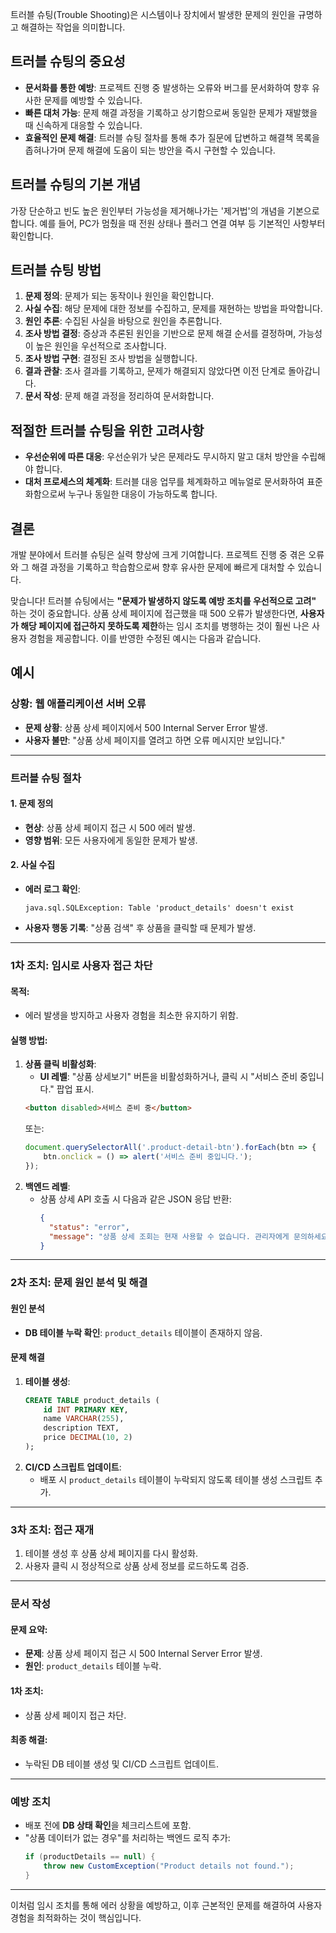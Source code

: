 트러블 슈팅(Trouble Shooting)은 시스템이나 장치에서 발생한 문제의 원인을 규명하고 해결하는 작업을 의미합니다. 

## 트러블 슈팅의 중요성

- **문서화를 통한 예방**: 프로젝트 진행 중 발생하는 오류와 버그를 문서화하여 향후 유사한 문제를 예방할 수 있습니다.
- **빠른 대처 가능**: 문제 해결 과정을 기록하고 상기함으로써 동일한 문제가 재발했을 때 신속하게 대응할 수 있습니다.
- **효율적인 문제 해결**: 트러블 슈팅 절차를 통해 추가 질문에 답변하고 해결책 목록을 좁혀나가며 문제 해결에 도움이 되는 방안을 즉시 구현할 수 있습니다.

## 트러블 슈팅의 기본 개념

가장 단순하고 빈도 높은 원인부터 가능성을 제거해나가는 '제거법'의 개념을 기본으로 합니다. 예를 들어, PC가 멈췄을 때 전원 상태나 플러그 연결 여부 등 기본적인 사항부터 확인합니다.

## 트러블 슈팅 방법

1. **문제 정의**: 문제가 되는 동작이나 원인을 확인합니다.
2. **사실 수집**: 해당 문제에 대한 정보를 수집하고, 문제를 재현하는 방법을 파악합니다.
3. **원인 추론**: 수집된 사실을 바탕으로 원인을 추론합니다.
4. **조사 방법 결정**: 증상과 추론된 원인을 기반으로 문제 해결 순서를 결정하며, 가능성이 높은 원인을 우선적으로 조사합니다.
5. **조사 방법 구현**: 결정된 조사 방법을 실행합니다.
6. **결과 관찰**: 조사 결과를 기록하고, 문제가 해결되지 않았다면 이전 단계로 돌아갑니다.
7. **문서 작성**: 문제 해결 과정을 정리하여 문서화합니다.

## 적절한 트러블 슈팅을 위한 고려사항

- **우선순위에 따른 대응**: 우선순위가 낮은 문제라도 무시하지 말고 대처 방안을 수립해야 합니다.
- **대처 프로세스의 체계화**: 트러블 대응 업무를 체계화하고 메뉴얼로 문서화하여 표준화함으로써 누구나 동일한 대응이 가능하도록 합니다.

## 결론

개발 분야에서 트러블 슈팅은 실력 향상에 크게 기여합니다. 프로젝트 진행 중 겪은 오류와 그 해결 과정을 기록하고 학습함으로써 향후 유사한 문제에 빠르게 대처할 수 있습니다. 


맞습니다! 트러블 슈팅에서는 **"문제가 발생하지 않도록 예방 조치를 우선적으로 고려"** 하는 것이 중요합니다. 상품 상세 페이지에 접근했을 때 500 오류가 발생한다면, **사용자가 해당 페이지에 접근하지 못하도록 제한**하는 임시 조치를 병행하는 것이 훨씬 나은 사용자 경험을 제공합니다. 이를 반영한 수정된 예시는 다음과 같습니다.




## 예시
### **상황: 웹 애플리케이션 서버 오류**
- **문제 상황**: 상품 상세 페이지에서 500 Internal Server Error 발생.
- **사용자 불만**: "상품 상세 페이지를 열려고 하면 오류 메시지만 보입니다."

---

### **트러블 슈팅 절차**

#### 1. 문제 정의
- **현상**: 상품 상세 페이지 접근 시 500 에러 발생.
- **영향 범위**: 모든 사용자에게 동일한 문제가 발생.

#### 2. 사실 수집
- **에러 로그 확인**:
  ```
  java.sql.SQLException: Table 'product_details' doesn't exist
  ```
- **사용자 행동 기록**: "상품 검색" 후 상품을 클릭할 때 문제가 발생.

---

### **1차 조치: 임시로 사용자 접근 차단**
#### 목적:
- 에러 발생을 방지하고 사용자 경험을 최소한 유지하기 위함.

#### 실행 방법:
1. **상품 클릭 비활성화**:
   - **UI 레벨**: "상품 상세보기" 버튼을 비활성화하거나, 클릭 시 "서비스 준비 중입니다." 팝업 표시.
   ```html
   <button disabled>서비스 준비 중</button>
   ```
   또는:
   ```javascript
   document.querySelectorAll('.product-detail-btn').forEach(btn => {
       btn.onclick = () => alert('서비스 준비 중입니다.');
   });
   ```
2. **백엔드 레벨**:
   - 상품 상세 API 호출 시 다음과 같은 JSON 응답 반환:
     ```json
     {
       "status": "error",
       "message": "상품 상세 조회는 현재 사용할 수 없습니다. 관리자에게 문의하세요."
     }
     ```

---

### **2차 조치: 문제 원인 분석 및 해결**

#### 원인 분석
- **DB 테이블 누락 확인**: `product_details` 테이블이 존재하지 않음.

#### 문제 해결
1. **테이블 생성**:
   ```sql
   CREATE TABLE product_details (
       id INT PRIMARY KEY,
       name VARCHAR(255),
       description TEXT,
       price DECIMAL(10, 2)
   );
   ```
2. **CI/CD 스크립트 업데이트**:
   - 배포 시 `product_details` 테이블이 누락되지 않도록 테이블 생성 스크립트 추가.

---

### **3차 조치: 접근 재개**
1. 테이블 생성 후 상품 상세 페이지를 다시 활성화.
2. 사용자 클릭 시 정상적으로 상품 상세 정보를 로드하도록 검증.

---

### **문서 작성**

#### 문제 요약:
- **문제**: 상품 상세 페이지 접근 시 500 Internal Server Error 발생.
- **원인**: `product_details` 테이블 누락.

#### 1차 조치:
- 상품 상세 페이지 접근 차단.

#### 최종 해결:
- 누락된 DB 테이블 생성 및 CI/CD 스크립트 업데이트.

---

### **예방 조치**
- 배포 전에 **DB 상태 확인**을 체크리스트에 포함.
- "상품 데이터가 없는 경우"를 처리하는 백엔드 로직 추가:
  ```java
  if (productDetails == null) {
      throw new CustomException("Product details not found.");
  }
  ```

---

이처럼 임시 조치를 통해 에러 상황을 예방하고, 이후 근본적인 문제를 해결하여 사용자 경험을 최적화하는 것이 핵심입니다.
